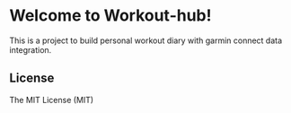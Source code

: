 # Welcome to Workout-hub!

This is a project to build personal workout diary with garmin connect data integration.

## License
The MIT License (MIT)
